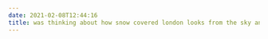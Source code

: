```yaml
---
date: 2021-02-08T12:44:16
title: was thinking about how snow covered london looks from the sky and remembered that was something you used to get to see sometimes
---
```

